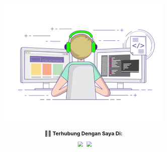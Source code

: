 <div align="center">

<img src="https://raw.githubusercontent.com/devSouvik/devSouvik/master/gif3.gif" style="display:block; margin:auto;" widht="1000"/>
<h3> 🤝🏻 Terhubung Dengan Saya Di: </h3>
</body>
<p align="center">
&nbsp; <a href="https://www.facebook.com/rayhanbusiness" onclick="window.open('https://m.facebook.com/messages/thread/100002550020302/?entrypoint=profile_message_button')"" target="_blank" rel="noopener noreferrer"><img src="https://img.icons8.com/plasticine/100/000000/facebook.png" width="50" /></a>  
&nbsp; <a href="https://www.facebook.com/rayhan.27.xyz" onclick="window.open('https://m.facebook.com/messages/thread/100002550020302/?entrypoint=profile_message_button')"" target="_blank" rel="noopener noreferrer"><img src="https://img.icons8.com/plasticine/100/000000/facebook.png" width="50" /></a>  
</div>
<br>
